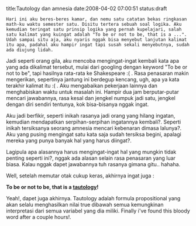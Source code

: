 title:Tautology dan amnesia
date:2008-04-02 07:00:51
status:draft

    Hari ini aku beres-beres kamar, dan nemu satu catatan bekas ringkasan math-ku waktu semester satu. Disitu tertera sebuah soal logika. Aku kemudian teringat satu prinsip logika yang pernah kupelajari, salah satu kalimat yang kuingat adalah "To be or not to be, that is a ...". Udah sampai situ aja, aku nyaris nggak bisa menyebut lanjutan kalimat itu apa, padahal aku hampir ingat tapi susah sekali menyebutnya, sudah ada diujung lidah.

Jadi seperti orang gila, aku mencoba mengingat-ingat kembali kata apa yang ada dikalimat tersebut, mulai dari googling dengan keyword "To be or not to be", tapi hasilnya rata-rata ke Shakespeare :( .  Rasa penasaran makin mengerikan, sepertinya jantung ini berdegup kencang, ugh, apa ya kata terakhir kalimat itu :( . Aku mengabaikan pekerjaan lainnya dan menghabiskan waktu untuk masalah ini. Hampir dua jam berputar-putar mencari jawabannya, rasa kesal dan jengkel numpuk jadi satu, jengkel dengan diri sendiri tentunya, kok bisa-bisanya nggak ingat.

Aku jadi berfikir, seperti inikah rasanya jadi orang yang hilang ingatan, kemudian mendapatkan serpihan-serpihan ingatannya kembali?. Seperti inikah tersiksanya seorang amnesia mencari kebenaran dimasa lalunya?. Aku yang pusing mengingat satu kata saja sudah tersiksa begini, apalagi mereka yang punya banyak hal yang harus diingat?.

Lagipula apa alasannya harus mengingat-ingat hal yang mungkin tidak penting seperti ini?, nggak ada alasan selain rasa penasaran yang luar biasa. Kalau nggak dapet jawabannya tuh rasanya gimana gitu.. hahaha.

Well, setelah memutar otak cukup keras, akhirnya ingat juga :

<b>To be or not to be, that is a <a href="http://en.wikipedia.org/wiki/Tautology_%28logic%29">tautology</a>!</b>

Yeah!, dapet juga akhirnya. Tautology adalah formula propositional yang akan selalu menghasilkan nilai true dibawah semua kemungkinan interpretasi dari semua variabel yang dia miliki. Finally i've found this bloody word after a couple hours!.